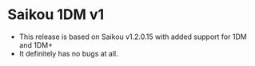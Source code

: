 # Saikou 1DM v1
- This release is based on Saikou v1.2.0.15 with added support for 1DM and 1DM+
- It definitely has no bugs at all.